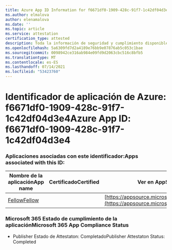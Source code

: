 ```yaml
---
title: Azure App ID Information for f6671df0-1909-428c-91f7-1c42df04d3e4
ms.author: elmalova
author: elenamalova
ms.date: ''
ms.topic: article
ms.service: attestation
certification_type: attested
description: Toda la información de seguridad y cumplimiento disponible para f6671df0-1909-428c-91f7-1c42df04d3e4.
ms.openlocfilehash: 5a6309fd7d2a4189e76bb9e07876ab5c053c1bae
ms.sourcegitcommit: 0098942ce316ab984e09fd9d2063cbc516c8bfb5
ms.translationtype: MT
ms.contentlocale: es-ES
ms.lasthandoff: 07/14/2021
ms.locfileid: "53423760"
---
```

# <a name="azure-app-id-f6671df0-1909-428c-91f7-1c42df04d3e4"></a><span data-ttu-id="83719-103">Identificador de aplicación de Azure: f6671df0-1909-428c-91f7-1c42df04d3e4</span><span class="sxs-lookup"><span data-stu-id="83719-103">Azure App ID: f6671df0-1909-428c-91f7-1c42df04d3e4</span></span>


### <a name="apps-associated-with-this-id"></a><span data-ttu-id="83719-104">Aplicaciones asociadas con este identificador:</span><span class="sxs-lookup"><span data-stu-id="83719-104">Apps associated with this ID:</span></span>
| <span data-ttu-id="83719-105">**Nombre de la aplicación**</span><span class="sxs-lookup"><span data-stu-id="83719-105">**App name**</span></span> | <span data-ttu-id="83719-106">**Certificado**</span><span class="sxs-lookup"><span data-stu-id="83719-106">**Certified**</span></span> | <span data-ttu-id="83719-107">**Ver en AppSource**</span><span class="sxs-lookup"><span data-stu-id="83719-107">**View in AppSource**</span></span> |
|-|-|-|
| [<span data-ttu-id="83719-108">Fellow</span><span class="sxs-lookup"><span data-stu-id="83719-108">Fellow</span></span>](https://docs.microsoft.com/en-us/microsoft-365-app-certification/forward/WA200002576) |  | [https://appsource.microsoft.com/product/office/WA200002576](https://appsource.microsoft.com/product/office/WA200002576) |

### <a name="microsoft-365-app-compliance-status"></a><span data-ttu-id="83719-109">Microsoft 365 Estado de cumplimiento de la aplicación</span><span class="sxs-lookup"><span data-stu-id="83719-109">Microsoft 365 App Compliance Status</span></span>
- <span data-ttu-id="83719-110">Publisher Estado de Attestaton: Completado</span><span class="sxs-lookup"><span data-stu-id="83719-110">Publisher Attestaton Status: Completed</span></span>
